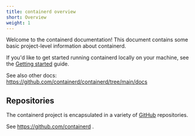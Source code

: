 ```yaml
---
title: containerd overview
short: Overview
weight: 1
---
```


Welcome to the containerd documentation! This document contains some basic project-level information about containerd.

If you'd like to get started running containerd locally on your machine, see the [Getting started](https://github.com/containerd/containerd/blob/main/docs/getting-started.md) guide.

See also other docs: https://github.com/containerd/containerd/tree/main/docs

## Repositories

The containerd project is encapsulated in a variety of [GitHub](https://github.com) repositories.

See https://github.com/containerd .
